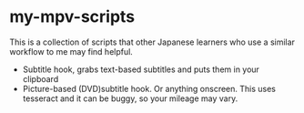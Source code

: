 # my-mpv-scripts

This is a collection of scripts that other Japanese learners who use a similar workflow to me may find helpful. 

- Subtitle hook, grabs text-based subtitles and puts them in your clipboard
- Picture-based (DVD)subtitle hook. Or anything onscreen. This uses tesseract and it can be buggy, so your mileage may vary. 
